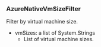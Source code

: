 ### AzureNativeVmSizeFilter
Filter by virtual machine size.

- vmSizes: a list of System.Strings
  - List of virtual machine sizes.
